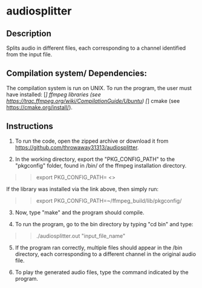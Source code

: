 # audiosplitter

## Description
Splits audio in different files, each corresponding to a channel identified from the input file.


## Compilation system/ Dependencies:

The compilation system is run on UNIX. To run the program, the user must have installed:
[*] ffmpeg libraries (see https://trac.ffmpeg.org/wiki/CompilationGuide/Ubuntu) 
[*] cmake (see https://cmake.org/install/).

## Instructions

1) To run the code, open the zipped archive or download it from https://github.com/throwaway31313/audiosplitter.

2) In the working directory, export the "PKG_CONFIG_PATH" to the "pkgconfig" folder, found in /bin/ of the ffmpeg installation directory.

>> export PKG_CONFIG_PATH= <<DIRECTORY-TO-PKCONFIG>>

If the library was installed via the link above, then simply run:

>> export PKG_CONFIG_PATH=~/ffmpeg_build/lib/pkgconfig/

3) Now, type "make" and the program should compile.

4) To run the program, go to the bin directory by typing "cd bin" and type:

>> ./audiosplitter.out "input_file_name"

5) If the program ran correctly, multiple files should appear in the /bin directory,
each corresponding to a different channel in the original audio file.

6) To play the generated audio files, type the command indicated by the program.
